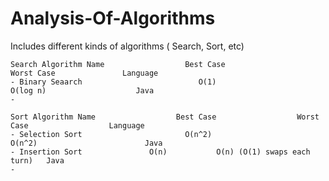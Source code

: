 # Analysis-Of-Algorithms
Includes different kinds of algorithms ( Search, Sort, etc)

	Search Algorithm Name                  Best Case                  Worst Case               Language 
	- Binary Seaarch                          O(1)                     O(log n)                    Java
	- 
	
	Sort Algorithm Name                  Best Case                  Worst Case                  Language 
	- Selection Sort                       O(n^2)                     O(n^2)                        Java
	- Insertion Sort 		       O(n)		 	  O(n) (O(1) swaps each turn)	Java
	- 

